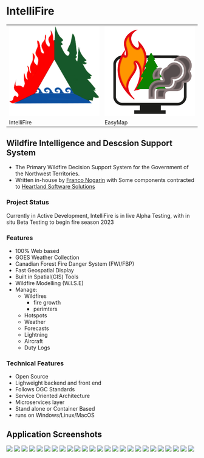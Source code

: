 
# IntelliFire 
|||
|------------|-------------|
| <img src="images/if_logo_256x256.png" width="250"> | <img src="images/sparcs_open_icon.png?raw=true" width="250"> |
| IntelliFire      | EasyMap      |





## Wildfire Intelligence and Descsion Support System

- The Primary Wildfire Decision Support System for the Government of the Northwest Territories.
- Written in-house by [Franco Nogarin](https://github.com/spydmobile) with Some components contracted to [Heartland Software Solutions](https://www.heartlandsoftware.ca/)

### Project Status
Currently in Active Development, IntelliFire is in live Alpha Testing, with in situ Beta Testing to begin fire season 2023

### Features
- 100% Web based
- GOES Weather Collection
- Canadian Forest Fire Danger System (FWI/FBP)
- Fast Geospatial Display
- Built in Spatial(GIS) Tools
- Wildfire Modelling (W.I.S.E)
- Manage:
  - Wildfires
    - fire growth
    - perimters
  - Hotspots
  - Weather
  - Forecasts
  - Lightning
  - Aircraft
  - Duty Logs

### Technical Features
- Open Source
- Lighweight backend and front end
- Follows OGC Standards 
- Service Oriented Architecture
- Microservices layer
- Stand alone or Container Based
- runs on Windows/Linux/MacOS


## Application Screenshots

<img src="https://user-images.githubusercontent.com/1065978/195366508-b7ae5a66-f5f0-450b-9521-70b54ec6f62c.png" width="18%"></img> <img src="https://user-images.githubusercontent.com/1065978/195366541-7bfb25dc-5011-419e-b64b-acf5aec002bf.png" width="18%"></img> <img src="https://user-images.githubusercontent.com/1065978/195366591-f7b999cb-4a8d-4b3b-8432-dc61da3dadec.png" width="18%"></img> <img src="https://user-images.githubusercontent.com/1065978/195366694-58710849-6fe0-413b-9140-04035ce2716f.png" width="18%"></img> <img src="https://user-images.githubusercontent.com/1065978/195366739-590ed993-a9ec-4c14-9bc7-60496aa2073e.png" width="18%"></img> <img src="https://user-images.githubusercontent.com/1065978/195366788-76e59440-5eca-4c69-9e9d-5f0222bb2df9.png" width="18%"></img> <img src="https://user-images.githubusercontent.com/1065978/195366822-c0e277dd-f41f-4730-a82e-72ad947f0c9e.png" width="18%"></img> <img src="https://user-images.githubusercontent.com/1065978/195366903-b5c46134-0b3a-4624-8243-a90b99fcd66f.png" width="18%"></img> <img src="https://user-images.githubusercontent.com/1065978/195366988-667c2192-d1d2-4f65-8b22-6effb1102e5f.png" width="18%"></img> <img src="https://user-images.githubusercontent.com/1065978/195367020-b9729955-0f40-45ca-baa3-db09cc1820f9.png" width="18%"></img> <img src="https://user-images.githubusercontent.com/1065978/195367050-90077434-66db-4f58-bc86-2048d9c72626.png" width="18%"></img> <img src="https://user-images.githubusercontent.com/1065978/195367076-24ee55e0-79f0-4e07-9a65-32c9df6630a2.png" width="18%"></img> <img src="https://user-images.githubusercontent.com/1065978/195367124-1cd62f03-b286-4a26-bcc1-1c82a39d9122.png" width="18%"></img> <img src="https://user-images.githubusercontent.com/1065978/195367182-574822d8-11fd-420b-981e-19524cd1b22a.png" width="18%"></img> <img src="https://user-images.githubusercontent.com/1065978/195367240-a8bcdd70-bf1e-4081-a29c-27b14773dc17.png" width="18%"></img> <img src="https://user-images.githubusercontent.com/1065978/195367297-330849c6-dae5-4fb1-a9dd-72214506bd15.png" width="18%"></img> <img src="https://user-images.githubusercontent.com/1065978/195367540-ff5596c0-7197-4d32-ac24-fc6155f17cb0.png" width="18%"></img> <img src="https://user-images.githubusercontent.com/1065978/195367564-11e0a588-91ee-48a1-adcb-1f34852f52c3.png" width="18%"></img> <img src="https://user-images.githubusercontent.com/1065978/195367654-58727918-36fe-4b56-93ec-94f183b23399.png" width="18%"></img> <img src="https://user-images.githubusercontent.com/1065978/195367773-108eb5e4-e5c4-49ae-81aa-96c659150ab7.png" width="18%"></img> <img src="https://user-images.githubusercontent.com/1065978/195367870-786bdf45-161c-4f04-b76d-257d78bfe946.png" width="18%"></img> <img src="https://user-images.githubusercontent.com/1065978/195367898-ccd7fb32-db3b-4987-b654-56db8db0e95e.png" width="18%"></img> <img src="https://user-images.githubusercontent.com/1065978/195367954-797651de-9b65-4f1f-9d66-128f2f403f13.png" width="18%"></img> <img src="https://user-images.githubusercontent.com/1065978/195368010-c4a0019d-dbb0-4f87-9113-8a669ff21206.png" width="18%"></img> <img src="https://user-images.githubusercontent.com/1065978/195368038-6deb4f38-f014-405a-9e82-255b08b8d6b7.png" width="18%"></img> 
